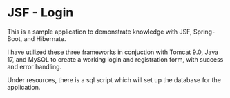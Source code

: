 # JSF - Login 

This is a sample application to demonstrate knowledge with JSF, Spring-Boot, and Hibernate. 

I have utilized these three frameworks in conjuction with Tomcat 9.0, Java 17, and MySQL to create a working login and registration form, with success and error handling. 

Under resources, there is a sql script which will set up the database for the application.
